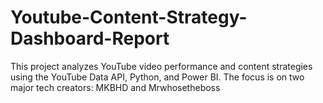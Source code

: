 # Youtube-Content-Strategy-Dashboard-Report
This project analyzes YouTube video performance and content strategies using the YouTube Data API, Python, and Power BI.   The focus is on two major tech creators: MKBHD and Mrwhosetheboss
